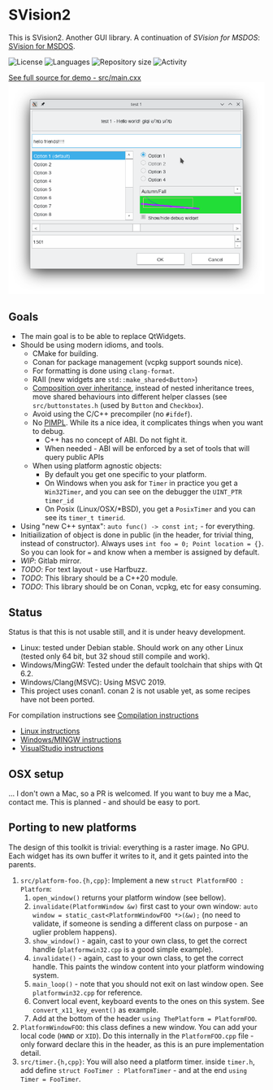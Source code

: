 # SVision2

This is SVision2. Another GUI library. A continuation of *SVision for MSDOS*: [SVision for MSDOS](http://dgi_il.tripod.com/sv/).

![License](https://img.shields.io/github/license/elcuco/svision2.svg) <img src="https://img.shields.io/github/languages/top/elcuco/svision2.svg" alt="Languages"/> <img src="https://img.shields.io/github/repo-size/elcuco/svision2.svg" alt="Repository size"/> <img src="https://img.shields.io/github/commit-activity/y/elcuco/svision2" alt="Activity"/>

[See full source for demo - src/main.cxx](src/main.cxx)
[![SVision2 - on Linux](sv2.png "Written in C++, Linux/Windows/OSX (?) support")]((src/main.cxx))

## Goals

* The main goal is to be able to replace QtWidgets.
* Should be using modern idioms, and tools.
  * CMake for building.
  * Conan for package management (vcpkg support sounds nice).
  * For formatting is done using `clang-format`.
  * RAII (new widgets are `std::make_shared<Button>`)
  * [Composition over inheritance](https://en.wikipedia.org/wiki/Composition_over_inheritance),
     instead of nested inheritance trees, move shared behaviours into
     different helper classes (see `src/buttonstates.h` (used by `Button` and `Checkbox`).
  * Avoid using the C/C++ precompiler (no `#ifdef`).
  * No [PIMPL](https://en.cppreference.com/w/cpp/language/pimpl). While its a nice idea, it complicates things when you want
     to debug.
    * C++ has no concept of ABI. Do not fight it.
    * When needed - ABI will be enforced by a set of tools that will query
         public APIs
  * When using platform agnostic objects:
    * By default you get one specific to your platform.
    * On Windows when you ask for `Timer` in practice you get a `Win32Timer`, and you can see on the debugger the `UINT_PTR timer_id`
    * On Posix (Linux/OSX/*BSD), you get a `PosixTimer` and you can see its `timer_t timerid`.
* Using "new C++ syntax": `auto func() -> const int;` - for everything.
* Initiailization of object is done in public (in the header, for trivial thing, instead of
   constructor). Always uses `int foo = 0; Point location = {}`. So you can look for `=` and
   know when a member is assigned by default.
* *WIP*: Gitlab mirror.
* *TODO*: For text layout - use Harfbuzz.
* *TODO*: This library should be a C++20 module.
* *TODO*: This library should be on Conan, vcpkg, etc for easy consuming.

## Status

Status is that this is not usable still, and it is under heavy development.

* Linux: tested under Debian stable. Should work on any other Linux (tested only 64 bit,
   but 32 shoud still compile and work).
* Windows/MingGW: Tested under the default toolchain that ships with Qt 6.2.
* Windows/Clang(MSVC): Using MSVC 2019.
* This project uses conan1. conan 2 is not usable yet, as some recipes
   have not been ported.

For compilation instructions see [Compilation instructions](docs/compile.md)

* [Linux instructions](docs/compile-linux.md)
* [Windows/MINGW instructions](docs/compile-windows-mingw.md)
* [VisualStudio instructions](docs/compile-windows-vs.md)

## OSX setup

... I don't own a Mac, so a PR is welcomed. If you want to
buy me a Mac, contact me. This is planned - and should be easy to port.

## Porting to new platforms

The design of this toolkit is trivial: everything is a raster image. No GPU.
Each widget has its own buffer it writes to it, and it gets painted
into the parents.

1. `src/platform-foo.{h,cpp}`: Implement a new `struct PlatformFOO : Platform`:
   1. `open_window()` returns your platform window (see bellow).
   2. `invalidate(PlatformWindow &w)` first cast to your own window:
      `auto window = static_cast<PlatformWindowFOO *>(&w);` (no need to validate, if someone
      is sending a different class on purpose - an uglier problem happens).
   3. `show_window()` - again, cast to your own class, to get the correct handle (`platformwin32.cpp`
      is a good simple example).
   4. `invalidate()` - again, cast to your own class, to get the correct handle.
      This paints the window content into your platform windowing system.
   5. `main_loop()` - note that you should not exit on last window open. See `platformwin32.cpp` for
      reference.
   6. Convert local event, keyboard events to the ones on this system. See
      `convert_x11_key_event()`  as example.
   7. Add at the bottom of the header `using ThePlatform = PlatformFOO`.
2. `PlatformWindowFOO`: this class defines a new window. You can add your local code (`HWND` or `XID`).
   Do this internally in the `PlatformFOO.cpp` file - only forward declare this in the header, as
   this is an pure implementation detail.
3. `src/timer.{h,cpp}`: You will also need a platform timer. inside `timer.h`, add define `struct FooTimer : PlatformTimer` - and at the end `using Timer = FooTimer`.
